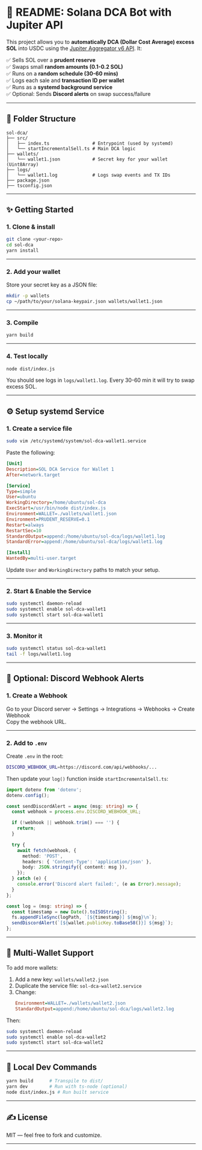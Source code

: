 # 📘 README: Solana DCA Bot with Jupiter API

This project allows you to **automatically DCA (Dollar Cost Average) excess SOL** into USDC using the [Jupiter Aggregator v6 API](https://docs.jup.ag/api-v6). It:

✅ Sells SOL over a **prudent reserve**  
✅ Swaps small **random amounts (0.1-0.2 SOL)**  
✅ Runs on a **random schedule (30-60 mins)**  
✅ Logs each sale and **transaction ID per wallet**  
✅ Runs as a **systemd background service**  
✅ Optional: Sends **Discord alerts** on swap success/failure

---

## 📂 Folder Structure

```
sol-dca/
├── src/
│   ├── index.ts                # Entrypoint (used by systemd)
│   └── startIncrementalSell.ts # Main DCA logic
├── wallets/
│   └── wallet1.json            # Secret key for your wallet (Uint8Array)
├── logs/
│   └── wallet1.log             # Logs swap events and TX IDs
├── package.json
├── tsconfig.json
```

---

## ✨ Getting Started

### 1. Clone & install

```bash
git clone <your-repo>
cd sol-dca
yarn install
```

---

### 2. Add your wallet

Store your secret key as a JSON file:

```bash
mkdir -p wallets
cp ~/path/to/your/solana-keypair.json wallets/wallet1.json
```

---

### 3. Compile

```bash
yarn build
```

---

### 4. Test locally

```bash
node dist/index.js
```

You should see logs in `logs/wallet1.log`. Every 30-60 min it will try to swap excess SOL.

---

## ⚙️ Setup systemd Service

### 1. Create a service file

```bash
sudo vim /etc/systemd/system/sol-dca-wallet1.service
```

Paste the following:

```ini
[Unit]
Description=SOL DCA Service for Wallet 1
After=network.target

[Service]
Type=simple
User=ubuntu
WorkingDirectory=/home/ubuntu/sol-dca
ExecStart=/usr/bin/node dist/index.js
Environment=WALLET=./wallets/wallet1.json
Environment=PRUDENT_RESERVE=0.1
Restart=always
RestartSec=10
StandardOutput=append:/home/ubuntu/sol-dca/logs/wallet1.log
StandardError=append:/home/ubuntu/sol-dca/logs/wallet1.log

[Install]
WantedBy=multi-user.target
```

Update `User` and `WorkingDirectory` paths to match your setup.

---

### 2. Start & Enable the Service

```bash
sudo systemctl daemon-reload
sudo systemctl enable sol-dca-wallet1
sudo systemctl start sol-dca-wallet1
```

---

### 3. Monitor it

```bash
sudo systemctl status sol-dca-wallet1
tail -f logs/wallet1.log
```

---

## 🔔 Optional: Discord Webhook Alerts

### 1. Create a Webhook

Go to your Discord server → Settings → Integrations → Webhooks → Create Webhook  
Copy the webhook URL.

---

### 2. Add to `.env`

Create `.env` in the root:

```bash
DISCORD_WEBHOOK_URL=https://discord.com/api/webhooks/...
```

Then update your `log()` function inside `startIncrementalSell.ts`:

```ts
import dotenv from 'dotenv';
dotenv.config();

const sendDiscordAlert = async (msg: string) => {
  const webhook = process.env.DISCORD_WEBHOOK_URL;

  if (!webhook || webhook.trim() === '') {
    return;
  }

  try {
    await fetch(webhook, {
      method: 'POST',
      headers: { 'Content-Type': 'application/json' },
      body: JSON.stringify({ content: msg }),
    });
  } catch (e) {
    console.error('Discord alert failed:', (e as Error).message);
  }
};

const log = (msg: string) => {
  const timestamp = new Date().toISOString();
  fs.appendFileSync(logPath, `[${timestamp}] ${msg}\n`);
  sendDiscordAlert(`[${wallet.publicKey.toBase58()}] ${msg}`);
};
```

---

## 🧪 Multi-Wallet Support

To add more wallets:

1. Add a new key: `wallets/wallet2.json`  
2. Duplicate the service file: `sol-dca-wallet2.service`  
3. Change:
   ```ini
   Environment=WALLET=./wallets/wallet2.json
   StandardOutput=append:/home/ubuntu/sol-dca/logs/wallet2.log
   ```

Then:

```bash
sudo systemctl daemon-reload
sudo systemctl enable sol-dca-wallet2
sudo systemctl start sol-dca-wallet2
```

---

## 🤖 Local Dev Commands

```bash
yarn build      # Transpile to dist/
yarn dev        # Run with ts-node (optional)
node dist/index.js # Run built service
```

---

## ✍️ License

MIT — feel free to fork and customize.

---